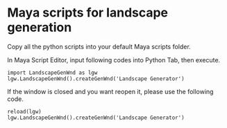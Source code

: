 # Maya scripts for landscape generation
Copy all the python scripts into your default Maya scripts folder.

In Maya Script Editor, input following codes into Python Tab, then execute.
```
import LandscapeGenWnd as lgw
lgw.LandscapeGenWnd().createGenWnd('Landscape Generator')
```

If the window is closed and you want reopen it, please use the following code.
```
reload(lgw)
lgw.LandscapeGenWnd().createGenWnd('Landscape Generator')
```
